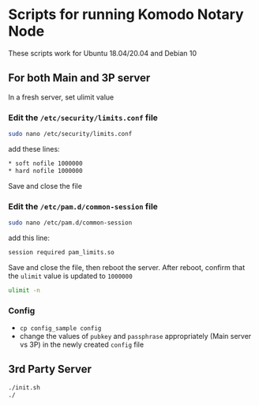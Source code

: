 # Scripts for running Komodo Notary Node

These scripts work for Ubuntu 18.04/20.04 and Debian 10

## For both Main and 3P server

In a fresh server, set ulimit value

### Edit the `/etc/security/limits.conf` file

```bash
sudo nano /etc/security/limits.conf
```

add these lines:

```bash
* soft nofile 1000000
* hard nofile 1000000
```

Save and close the file

### Edit the `/etc/pam.d/common-session` file

```bash
sudo nano /etc/pam.d/common-session
```

add this line:

```bash
session required pam_limits.so
```

Save and close the file, then reboot the server.
After reboot, confirm that the `ulimit` value is updated to `1000000`

```bash
ulimit -n
```

### Config

- `cp config_sample config`
- change the values of `pubkey` and `passphrase` appropriately (Main server vs 3P) in the newly created `config` file

## 3rd Party Server

```bash
./init.sh
./
```
